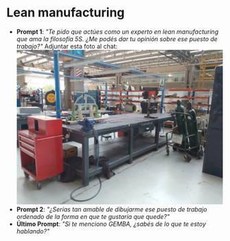 # Lean manufacturing
- **Prompt 1**: *"Te pido que actúes como un experto en lean manufacturing que ama la filosofía 5S. ¿Me podés dar tu opinión sobre ese puesto de trabajo?"*
    Adjuntar esta foto al chat:
    ![Foto de un puesto de trabajo desordenado](./1-Lean%20manufacturing.jpeg)
- **Prompt 2**: *"¿Serías tan amable de dibujarme ese puesto de trabajo ordenado de la forma en que te gustaría que quede?"*
- **Último Prompt**: *"Si te menciono GEMBA, ¿sabés de lo que te estoy hablando?"*